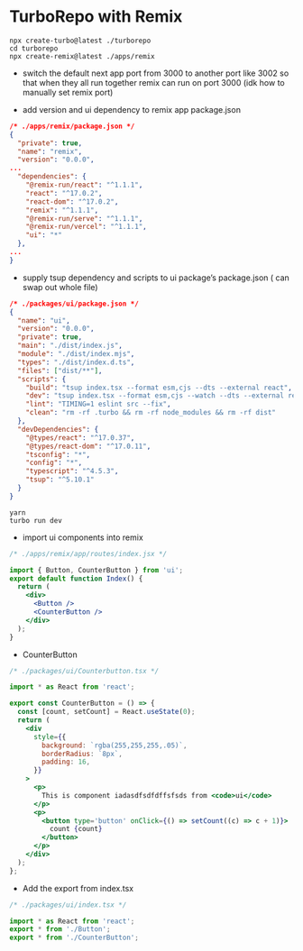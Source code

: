 # TurboRepo with Remix

```
npx create-turbo@latest ./turborepo
cd turborepo
npx create-remix@latest ./apps/remix
```

- switch the default next app port from 3000 to another port like 3002 so that when they all run together remix can run on port 3000 (idk how to manually set remix port)

- add version and ui dependency to remix app package.json

```json
/* ./apps/remix/package.json */
{
  "private": true,
  "name": "remix",
  "version": "0.0.0",
...
  "dependencies": {
    "@remix-run/react": "^1.1.1",
    "react": "^17.0.2",
    "react-dom": "^17.0.2",
    "remix": "^1.1.1",
    "@remix-run/serve": "^1.1.1",
    "@remix-run/vercel": "^1.1.1",
    "ui": "*"
  },
...
}
```

- supply tsup dependency and scripts to ui package’s package.json ( can swap out whole file)

```json
/* ./packages/ui/package.json */
{
  "name": "ui",
  "version": "0.0.0",
  "private": true,
  "main": "./dist/index.js",
  "module": "./dist/index.mjs",
  "types": "./dist/index.d.ts",
  "files": ["dist/**"],
  "scripts": {
    "build": "tsup index.tsx --format esm,cjs --dts --external react",
    "dev": "tsup index.tsx --format esm,cjs --watch --dts --external react",
    "lint": "TIMING=1 eslint src --fix",
    "clean": "rm -rf .turbo && rm -rf node_modules && rm -rf dist"
  },
  "devDependencies": {
    "@types/react": "^17.0.37",
    "@types/react-dom": "^17.0.11",
    "tsconfig": "*",
    "config": "*",
    "typescript": "^4.5.3",
    "tsup": "^5.10.1"
  }
}
```

```
yarn
turbo run dev
```

- import ui components into remix

```jsx
/* ./apps/remix/app/routes/index.jsx */

import { Button, CounterButton } from 'ui';
export default function Index() {
  return (
    <div>
      <Button />
      <CounterButton />
    </div>
  );
}
```

- CounterButton

```jsx
/* ./packages/ui/Counterbutton.tsx */

import * as React from 'react';

export const CounterButton = () => {
  const [count, setCount] = React.useState(0);
  return (
    <div
      style={{
        background: `rgba(255,255,255,.05)`,
        borderRadius: `8px`,
        padding: 16,
      }}
    >
      <p>
        This is component iadasdfsdfdffsfsds from <code>ui</code>
      </p>
      <p>
        <button type='button' onClick={() => setCount((c) => c + 1)}>
          count {count}
        </button>
      </p>
    </div>
  );
};
```

- Add the export from index.tsx

```js
/* ./packages/ui/index.tsx */

import * as React from 'react';
export * from './Button';
export * from './CounterButton';
```
